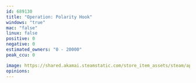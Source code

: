 ```yaml
---
id: 689130
title: "Operation: Polarity Hook"
windows: "true"
mac: "false"
linux: false
positive: 0
negative: 0
estimated_owners: "0 - 20000"
peak_ccu: 0

image: https://shared.akamai.steamstatic.com/store_item_assets/steam/apps/689130/header.jpg?t=1550625301
opinions:
---
```

